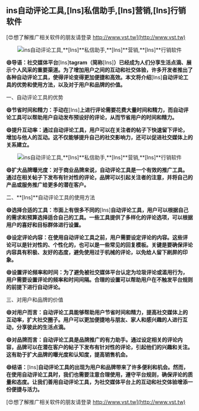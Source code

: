 ## **ins自动评论工具,**[Ins]**私信助手,**[Ins]**营销,**[Ins]**行销软件**

[😍想了解推广相关软件的朋友请登录 http://www.vst.tw](http://www.vst.tw)

 <center><img src="https://vst.tw/MP4/tuiguang/png/3.png" alt="ins自动评论工具,**[Ins]**私信助手,**[Ins]**营销,**[Ins]**行销软件"></center>

**😄导语：社交媒体平台**[Ins]**tagram（简称**[Ins]**）已经成为人们分享生活点滴、展示个人风采的重要渠道。为了增加用户之间的互动和社交体验，许多开发者推出了各种自动评论工具，使得评论变得更加便捷和高效。本文将介绍**[Ins]**自动评论工具的优势和使用方法，以及对于用户和品牌的价值。**

一、自动评论工具的优势

**😄节省时间和精力：手动在**[Ins]**上进行评论需要花费大量时间和精力，而自动评论工具可以帮助用户自动发布预设好的评论，从而节省用户的时间和精力。**

**😄提升互动率：通过自动评论工具，用户可以在关注者的帖子下快速留下评论，增加与他人的互动。这不仅能够提升自己的社交影响力，还可以促进社交媒体上的关系建立。**

 <center><img src="https://vst.tw/MP4/tuiguang/png/0.png" alt="ins自动评论工具,**[Ins]**私信助手,**[Ins]**营销,**[Ins]**行销软件"></center>

**😄扩大品牌曝光度：对于商业品牌来说，自动评论工具是一个有效的推广工具。通过在相关帖子下发布有针对性的评论，品牌可以引起关注者的注意，并将自己的产品或服务推广给更多的潜在客户。**

二、**[Ins]**自动评论工具的使用方法

**😄选择合适的工具：市面上有很多不同的**[Ins]**自动评论工具，用户可以根据自己的需求和预算选择适合自己的工具。一些工具提供了多样化的评论选项，可以根据用户的喜好和目标群体进行设置。**

**😄设定评论内容：在使用自动评论工具之前，用户需要设定评论的内容。这些评论可以是针对性的、个性化的，也可以是一些常见的回复模板。关键是要确保评论内容具有积极、友好的态度，避免使用过于机械的评论，以免给人留下刷屏的印象。**

**😄设置评论频率和时间：为了避免被社交媒体平台认定为垃圾评论或滥用行为，用户需要设置评论的频率和时间间隔。合理的设置可以帮助用户在不触发平台规则的前提下进行自动评论。**

三、对用户和品牌的价值

**😄对用户而言：自动评论工具能够帮助用户节省时间和精力，提高社交媒体上的互动率，扩大社交圈子。用户可以更加便捷地与朋友、家人和感兴趣的人进行互动，分享彼此的生活点滴。**

**😄对品牌而言：自动评论工具是品牌推广的有力助手。通过设定相关的评论内容，品牌可以在潜在客户的帖子下发布有针对性的评论，引起他们的兴趣和关注。这有助于扩大品牌的曝光度和认知度，提高销售机会。**

**😄结语：**[Ins]**自动评论工具的出现为用户和品牌带来了许多便利和机会。然而，在使用自动评论工具时，我们也需要注意合理使用，遵守平台规则，确保评论的质量和态度。让我们善用自动评论工具，为社交媒体平台上的互动和社交体验增添一份便捷与活力。**

[😍想了解推广相关软件的朋友请登录 http://www.vst.tw](http://www.vst.tw)



